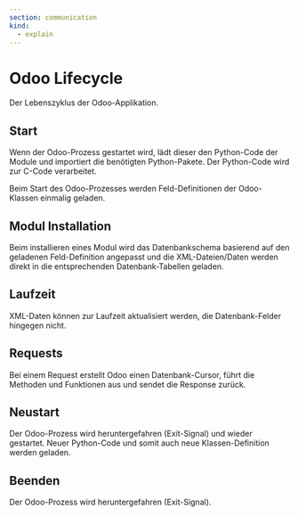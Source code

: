 ```yaml
---
section: communication
kind:
  - explain
---
```


# Odoo Lifecycle

Der Lebenszyklus der Odoo-Applikation.

## Start

Wenn der Odoo-Prozess gestartet wird, lädt dieser den Python-Code der Module und importiert die benötigten Python-Pakete. Der Python-Code wird zur C-Code verarbeitet.

Beim Start des Odoo-Prozesses werden Feld-Definitionen der Odoo-Klassen einmalig geladen.

## Modul Installation

Beim installieren eines Modul wird das Datenbankschema basierend auf den geladenen Feld-Definition angepasst und die XML-Dateien/Daten werden direkt in die entsprechenden Datenbank-Tabellen geladen.

## Laufzeit

XML-Daten können zur Laufzeit aktualisiert werden, die Datenbank-Felder hingegen nicht.

## Requests

Bei einem Request erstellt Odoo einen Datenbank-Cursor, führt die Methoden und Funktionen aus und sendet die Response zurück.

## Neustart

Der Odoo-Prozess wird heruntergefahren (Exit-Signal) und wieder gestartet. Neuer Python-Code und somit auch neue Klassen-Definition werden geladen.

## Beenden

Der Odoo-Prozess wird heruntergefahren (Exit-Signal).
